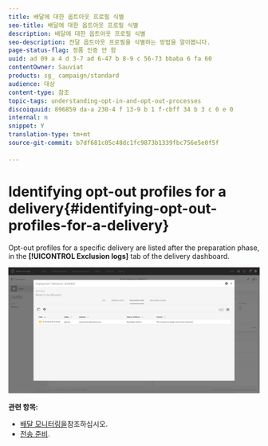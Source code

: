 ```yaml
---
title: 배달에 대한 옵트아웃 프로필 식별
seo-title: 배달에 대한 옵트아웃 프로필 식별
description: 배달에 대한 옵트아웃 프로필 식별
seo-description: 전달 옵트아웃 프로필을 식별하는 방법을 알아봅니다.
page-status-flag: 정품 인증 안 함
uuid: ad 09 a 4 d 3-7 ad 6-47 b 8-9 c 56-73 bbaba 6 fa 60
contentOwner: Sauviat
products: sg_ campaign/standard
audience: 대상
content-type: 참조
topic-tags: understanding-opt-in-and-opt-out-processes
discoiquuid: 896859 da-a 230-4 f 13-9 b 1 f-cbff 34 b 3 c 0 e 0
internal: n
snippet: Y
translation-type: tm+mt
source-git-commit: b7df681c05c48dc1fc9873b1339fbc756e5e0f5f

---
```



# Identifying opt-out profiles for a delivery{#identifying-opt-out-profiles-for-a-delivery}

Opt-out profiles for a specific delivery are listed after the preparation phase, in the **[!UICONTROL Exclusion logs]** tab of the delivery dashboard.

![](assets/exclusion_blacklisting.png)

**관련 항목:**

* [배달 모니터링을](../../sending/using/monitoring-a-delivery.md#exclusion-logs)참조하십시오.
* [전송 준비](../../sending/using/preparing-the-send.md).


